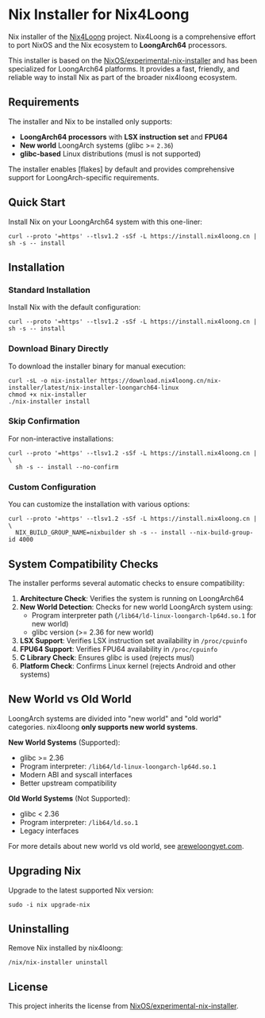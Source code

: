 # Nix Installer for Nix4Loong

Nix installer of the [Nix4Loong](https://nix4loong.cn) project. Nix4Loong is a comprehensive effort to port NixOS and the Nix ecosystem to **LoongArch64** processors.

This installer is based on the [NixOS/experimental-nix-installer](https://github.com/NixOS/experimental-nix-installer) and has been specialized for LoongArch64 platforms. It provides a fast, friendly, and reliable way to install Nix as part of the broader nix4loong ecosystem.

## Requirements

The installer and Nix to be installed only supports:

- **LoongArch64 processors** with **LSX instruction set** and **FPU64**
- **New world** LoongArch systems (glibc >= `2.36`)
- **glibc-based** Linux distributions (musl is not supported)

The installer enables [flakes] by default and provides comprehensive support for LoongArch-specific requirements.

## Quick Start

Install Nix on your LoongArch64 system with this one-liner:

```shell
curl --proto '=https' --tlsv1.2 -sSf -L https://install.nix4loong.cn | sh -s -- install
```

## Installation

### Standard Installation

Install Nix with the default configuration:

```shell
curl --proto '=https' --tlsv1.2 -sSf -L https://install.nix4loong.cn | sh -s -- install
```

### Download Binary Directly

To download the installer binary for manual execution:

```shell
curl -sL -o nix-installer https://download.nix4loong.cn/nix-installer/latest/nix-installer-loongarch64-linux
chmod +x nix-installer
./nix-installer install
```

### Skip Confirmation

For non-interactive installations:

```shell
curl --proto '=https' --tlsv1.2 -sSf -L https://install.nix4loong.cn | \
  sh -s -- install --no-confirm
```

### Custom Configuration

You can customize the installation with various options:

```shell
curl --proto '=https' --tlsv1.2 -sSf -L https://install.nix4loong.cn | \
  NIX_BUILD_GROUP_NAME=nixbuilder sh -s -- install --nix-build-group-id 4000
```

## System Compatibility Checks

The installer performs several automatic checks to ensure compatibility:

1. **Architecture Check**: Verifies the system is running on LoongArch64
2. **New World Detection**: Checks for new world LoongArch system using:
   - Program interpreter path (`/lib64/ld-linux-loongarch-lp64d.so.1` for new world)
   - glibc version (>= 2.36 for new world)
3. **LSX Support**: Verifies LSX instruction set availability in `/proc/cpuinfo`
4. **FPU64 Support**: Verifies FPU64 availability in `/proc/cpuinfo`
5. **C Library Check**: Ensures glibc is used (rejects musl)
6. **Platform Check**: Confirms Linux kernel (rejects Android and other systems)

## New World vs Old World

LoongArch systems are divided into "new world" and "old world" categories. nix4loong **only supports new world systems**.

**New World Systems** (Supported):
- glibc >= 2.36
- Program interpreter: `/lib64/ld-linux-loongarch-lp64d.so.1`
- Modern ABI and syscall interfaces
- Better upstream compatibility

**Old World Systems** (Not Supported):
- glibc < 2.36
- Program interpreter: `/lib64/ld.so.1`
- Legacy interfaces

For more details about new world vs old world, see [areweloongyet.com](https://areweloongyet.com/docs/world-compat-details/).

## Upgrading Nix

Upgrade to the latest supported Nix version:

```shell
sudo -i nix upgrade-nix
```

## Uninstalling

Remove Nix installed by nix4loong:

```shell
/nix/nix-installer uninstall
```

## License

This project inherits the license from [NixOS/experimental-nix-installer](https://github.com/NixOS/experimental-nix-installer).
